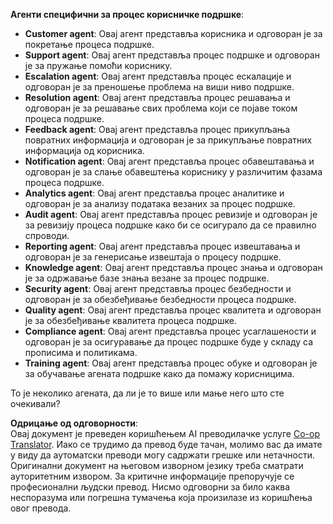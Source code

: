 <!--
CO_OP_TRANSLATOR_METADATA:
{
  "original_hash": "5be7b05ac3220c4fb91e9bd5a37a3794",
  "translation_date": "2025-07-12T11:40:47+00:00",
  "source_file": "08-multi-agent/solution/solution.md",
  "language_code": "sr"
}
-->
**Агенти специфични за процес корисничке подршке**:

- **Customer agent**: Овај агент представља корисника и одговоран је за покретање процеса подршке.
- **Support agent**: Овај агент представља процес подршке и одговоран је за пружање помоћи кориснику.
- **Escalation agent**: Овај агент представља процес ескалације и одговоран је за преношење проблема на виши ниво подршке.
- **Resolution agent**: Овај агент представља процес решавања и одговоран је за решавање свих проблема који се појаве током процеса подршке.
- **Feedback agent**: Овај агент представља процес прикупљања повратних информација и одговоран је за прикупљање повратних информација од корисника.
- **Notification agent**: Овај агент представља процес обавештавања и одговоран је за слање обавештења кориснику у различитим фазама процеса подршке.
- **Analytics agent**: Овај агент представља процес аналитике и одговоран је за анализу података везаних за процес подршке.
- **Audit agent**: Овај агент представља процес ревизије и одговоран је за ревизију процеса подршке како би се осигурало да се правилно спроводи.
- **Reporting agent**: Овај агент представља процес извештавања и одговоран је за генерисање извештаја о процесу подршке.
- **Knowledge agent**: Овај агент представља процес знања и одговоран је за одржавање базе знања везане за процес подршке.
- **Security agent**: Овај агент представља процес безбедности и одговоран је за обезбеђивање безбедности процеса подршке.
- **Quality agent**: Овај агент представља процес квалитета и одговоран је за обезбеђивање квалитета процеса подршке.
- **Compliance agent**: Овај агент представља процес усаглашености и одговоран је за осигуравање да процес подршке буде у складу са прописима и политикама.
- **Training agent**: Овај агент представља процес обуке и одговоран је за обучавање агената подршке како да помажу корисницима.

То је неколико агената, да ли је то више или мање него што сте очекивали?

**Одрицање од одговорности**:  
Овај документ је преведен коришћењем AI преводилачке услуге [Co-op Translator](https://github.com/Azure/co-op-translator). Иако се трудимо да превод буде тачан, молимо вас да имате у виду да аутоматски преводи могу садржати грешке или нетачности. Оригинални документ на његовом изворном језику треба сматрати ауторитетним извором. За критичне информације препоручује се професионални људски превод. Нисмо одговорни за било каква неспоразума или погрешна тумачења која произилазе из коришћења овог превода.